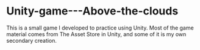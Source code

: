 # Unity-game---Above-the-clouds
This is a small game I developed to practice using Unity. Most of the game material comes from The Asset Store in Unity, and some of it is my own secondary creation.
